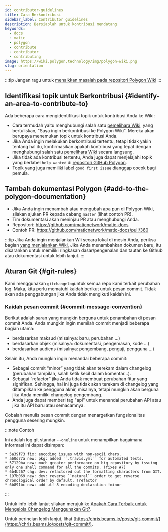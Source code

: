 ```yaml
---
id: contributor-guidelines
title: Cara Berkontribusi
sidebar_label: Contributor guidelines
description: Bersiaplah untuk kontribusi mendatang
keywords:
  - docs
  - matic
  - polygon
  - contribute
  - contributor
  - contributing
image: https://wiki.polygon.technology/img/polygon-wiki.png
slug: orientation
---
```


:::tip
Jangan ragu untuk [menaikkan masalah pada repositori Polygon Wiki](https://github.com/maticnetwork/matic-docs/issues)
:::

## Identifikasi topik untuk Berkontribusi {#identify-an-area-to-contribute-to}

Ada beberapa cara mengidentifikasi topik untuk kontribusi Anda ke Wiki:

- Cara termudah yaitu menghubungi salah satu [pemelihara Wiki](/docs/contribute/community-maintainers) 
yang bertuliskan, "Saya ingin berkontribusi ke Polygon Wiki". Mereka akan berupaya menemukan
topik untuk kontribusi Anda.
- Jika Anda ingin melakukan berkontribusi tertentu, tetapi tidak yakin tentang hal itu, konfirmasikan apakah
kontribusi yang tepat dengan menghubungi salah satu [pemelihara Wiki](/docs/contribute/community-maintainers) secara langsung.
- Jika tidak ada kontribusi tertentu, Anda juga dapat menjelajahi topik
yang berlabel `help wanted` di [repositori GitHub Polygon](https://github.com/maticnetwork).
- Topik yang juga memiliki label `good first issue` dianggap cocok bagi
pemula.

## Tambah dokumentasi Polygon {#add-to-the-polygon-documentation}

  - Jika Anda ingin menambah atau mengubah apa pun di Polygon Wiki, silakan ajukan PR
  kepada cabang `master` (lihat contoh PR).
  - Tim dokumentasi akan meninjau PR atau menghubungi Anda.
  - Repositori: https://github.com/maticnetwork/matic-docs
  - Contoh PR: https://github.com/maticnetwork/matic-docs/pull/360

:::tip
Jika Anda ingin menjalankan Wii secara lokal di mesin Anda, periksa bagian [yang menjalankan Wiki.](https://github.com/maticnetwork/matic-docs#run-the-wiki-locally) Jika Anda menambahkan dokumen baru, itu disarankan untuk memiliki ringkasan dasar/pengenalan dan tautan ke Github atau dokumentasi untuk lebih lanjut.
:::

## Aturan Git {#git-rules}

Kami menggunakan `gitchangelog`untuk semua repo kami terkait perubahan log. Maka, kita perlu
mematuhi kaidah berikut untuk pesan commit. Tidak akan ada penggabungan jika Anda
tidak mengikuti kaidah ini.

### Kaidah pesan commit {#commit-message-convention}

Berikut adalah saran yang mungkin berguna untuk penambahan di pesan
commit Anda. Anda mungkin ingin memilah commit menjadi beberapa bagian utama:

- berdasarkan maksud (misalnya: baru, perubahan ...)
- berdasarkan objek (misalnya: dokumentasi, pengemasan, kode ...)
- berdasarkan audiens (misalnya: pengembang, penguji, pengguna ...)

Selain itu, Anda mungkin ingin menandai beberapa commit:

- Sebagai commit “minor” yang tidak akan terekam dalam changelog (perubahan tampilan,
salah ketik kecil dalam komentar...).
- Sebagai “refactor” jika Anda tidak membuat perubahan fitur yang signifikan. Sehingga, hal ini
juga tidak akan terekam di changelog yang ditampilkan ke pengguna akhir, misalnya, tetapi
mungkin akan berguna jika Anda memiliki changelog pengembang.
- Anda juga dapat memberi tag "api" untuk menandai perubahan API atau jika itu API baru atau semacamnya.

Cobalah menulis pesan commit dengan menargetkan fungsionalitas pengguna sesering mungkin.

:::note Contoh

Ini adalah log git standar `--oneline` untuk menampilkan bagaimana informasi ini dapat disimpan:

```
* 5a39f73 fix: encoding issues with non-ascii chars.
* a60d77a new: pkg: added ``.travis.yml`` for automated tests.
* 57129ba new: much greater performance on big repository by issuing only one shell command for all the commits. (fixes #7)
* 6b4b267 chg: dev: refactored out the formatting characters from GIT.
* 197b069 new: dev: reverse ``natural`` order to get reverse chronological order by default. !refactor
* 6b891bc new: add utf-8 encoding declaration !minor
```

:::

Untuk info lebih lanjut silakan merujuk ke
[Apakah Cara Terbaik untuk Mengelola Changelog Menggunakan Git?](https://stackoverflow.com/questions/3523534/good-ways-to-manage-a-changelog-using-git/23047890#23047890).

Untuk perincian lebih lanjut, lihat [https://chris.beams.io/posts/git-commit/](https://chris.beams.io/posts/git-commit/).
